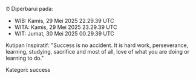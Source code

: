 ⏰ Diperbarui pada:
- WIB: Kamis, 29 Mei 2025 22.29.39 UTC
- WITA: Kamis, 29 Mei 2025 23.29.39 UTC
- WIT: Jumat, 30 Mei 2025 00.29.39 UTC

Kutipan Inspiratif:
"Success is no accident. It is hard work, perseverance, learning, studying, sacrifice and most of all, love of what you are doing or learning to do."


Kategori: success

